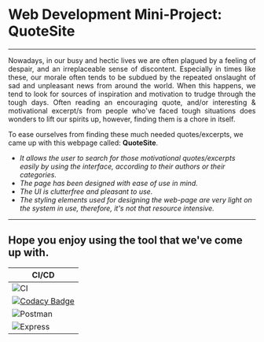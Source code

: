 # Web Development Mini-Project: QuoteSite



----------------------------------------------
<p style='text-align: justify;'> Nowadays, in our busy and hectic lives we are often plagued by a feeling of despair, and an irreplaceable sense of discontent. Especially in times like these, our morale often tends to be subdued by the repeated onslaught of sad and unpleasant news from around the world. When this happens, we tend to look for sources of inspiration and motivation to trudge through the tough days. Often reading an encouraging quote, and/or interesting & motivational excerpt/s from people who've faced tough situations does wonders to lift our spirits up, however, finding them is a chore in itself. </p>

To ease ourselves from finding these much needed quotes/excerpts, we came up with this webpage called: **QuoteSite**. 
* _It allows the user to search for those motivational quotes/excerpts easily by using the interface, according to their authors or their categories._
* _The page has been designed with ease of use in mind._
* _The UI is clutterfree and pleasant to use._
* _The styling elements used for designing the web-page are very light on the system in use, therefore, it's not that resource intensive._

-----------------------------------------------
Hope you enjoy using the tool that we've come up with.
-----------------------------------------------
|CI/CD|
|-----|
|![CI](https://github.com/99002683/Web_Development_Mini_Project/workflows/CI/badge.svg)|
|[![Codacy Badge](https://api.codacy.com/project/badge/Grade/654c6a54d09945c696e267bf57ae111c)](https://app.codacy.com/gh/99002683/Web_Development_Mini_Project?utm_source=github.com&utm_medium=referral&utm_content=99002683/Web_Development_Mini_Project&utm_campaign=Badge_Grade)|
|![Postman](https://github.com/99002683/Web_Development_Mini_Project/workflows/Postman/badge.svg?branch=main)|
|![Express](https://github.com/99002683/Web_Development_Mini_Project/workflows/Express/badge.svg?branch=main)|
